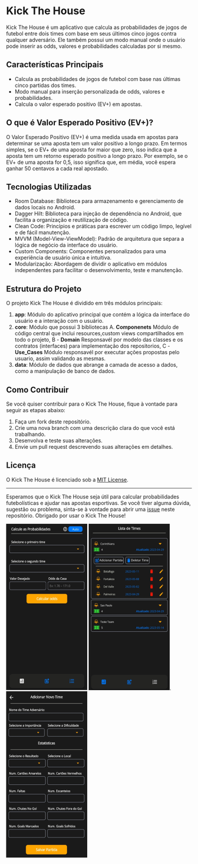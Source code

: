 # Kick The House

Kick The House é um aplicativo que calcula as probabilidades de jogos de futebol entre dois times com base em seus últimos cinco jogos contra qualquer adversário. Ele também possui um modo manual onde o usuário pode inserir as odds, valores e probabilidades calculadas por si mesmo.

## Características Principais

- Calcula as probabilidades de jogos de futebol com base nas últimas cinco partidas dos times.
- Modo manual para inserção personalizada de odds, valores e probabilidades.
- Calcula o valor esperado positivo (EV+) em apostas.

## O que é Valor Esperado Positivo (EV+)?

O Valor Esperado Positivo (EV+) é uma medida usada em apostas para determinar se uma aposta tem um valor positivo a longo prazo. Em termos simples, se o EV+ de uma aposta for maior que zero, isso indica que a aposta tem um retorno esperado positivo a longo prazo. Por exemplo, se o EV+ de uma aposta for 0,5, isso significa que, em média, você espera ganhar 50 centavos a cada real apostado.

## Tecnologias Utilizadas

- Room Database: Biblioteca para armazenamento e gerenciamento de dados locais no Android.
- Dagger Hilt: Biblioteca para injeção de dependência no Android, que facilita a organização e reutilização de código.
- Clean Code: Princípios e práticas para escrever um código limpo, legível e de fácil manutenção.
- MVVM (Model-View-ViewModel): Padrão de arquitetura que separa a lógica de negócio da interface do usuário.
- Custom Components: Componentes personalizados para uma experiência de usuário única e intuitiva.
- Modularização: Abordagem de dividir o aplicativo em módulos independentes para facilitar o desenvolvimento, teste e manutenção.

## Estrutura do Projeto

O projeto Kick The House é dividido em três módulos principais:

1. **app**: Módulo do aplicativo principal que contém a lógica da interface do usuário e a interação com o usuário.
2. **core**: Módulo que possui 3 bibliotecas A. **Componenets** Módulo de código central que inclui resources,custom views compartilhados em todo o projeto, B - **Domain** Responsavél por modelo das classes e os contratos (interfaces) para implementação dos repositorios, C - **Use_Cases** Módulo responsavél por executar ações propostas pelo usuario, assim validando as mesmas.
3. **data**: Módulo de dados que abrange a camada de acesso a dados, como a manipulação de banco de dados.

## Como Contribuir

Se você quiser contribuir para o Kick The House, fique à vontade para seguir as etapas abaixo:

1. Faça um fork deste repositório.
2. Crie uma nova branch com uma descrição clara do que você está trabalhando.
3. Desenvolva e teste suas alterações.
4. Envie um pull request descrevendo suas alterações em detalhes.

## Licença

O Kick The House é licenciado sob a [MIT License](LICENSE.md).

---

Esperamos que o Kick The House seja útil para calcular probabilidades futebolísticas e ajudar nas apostas esportivas. Se você tiver alguma dúvida, sugestão ou problema, sinta-se à vontade para abrir uma [issue](https://github.com/vdevtor/kick-the-house/issues) neste repositório. Obrigado por usar o Kick The House!

<img src="pic1.jpg" alt="Ilustração do app" width="220" height="450">   <img src="pic2.jpg" alt="Ilustração do app" width="220" height="450">. <img src="pic3.jpg" alt="Ilustração do app" width="220" height="450">



